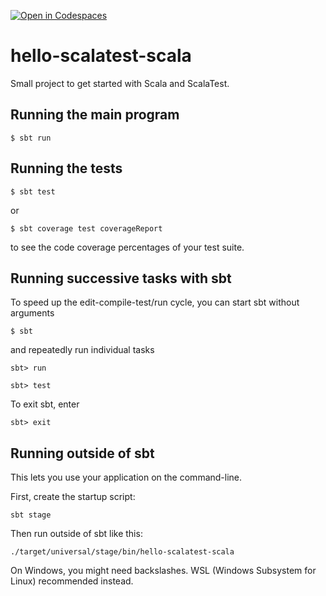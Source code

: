 [![Open in Codespaces](https://classroom.github.com/assets/launch-codespace-2972f46106e565e64193e422d61a12cf1da4916b45550586e14ef0a7c637dd04.svg)](https://classroom.github.com/open-in-codespaces?assignment_repo_id=16119170)
# hello-scalatest-scala

Small project to get started with Scala and ScalaTest.


## Running the main program

```
$ sbt run
```


## Running the tests

```
$ sbt test
```

or

```
$ sbt coverage test coverageReport
```

to see the code coverage percentages of your test suite.


## Running successive tasks with sbt

To speed up the edit-compile-test/run cycle, you can start sbt without arguments

```
$ sbt
```

and repeatedly run individual tasks

```
sbt> run
```

```
sbt> test
```

To exit sbt, enter

```
sbt> exit
```


## Running outside of sbt

This lets you use your application on the command-line.

First, create the startup script:

```
sbt stage
```

Then run outside of sbt like this:

```
./target/universal/stage/bin/hello-scalatest-scala
```

On Windows, you might need backslashes. WSL (Windows Subsystem for Linux) recommended instead.
